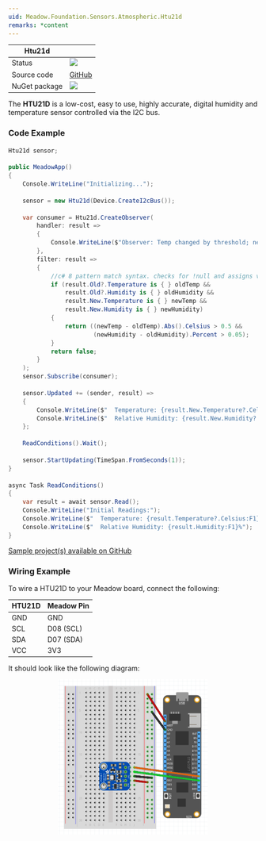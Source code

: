 ```yaml
---
uid: Meadow.Foundation.Sensors.Atmospheric.Htu21d
remarks: *content
---
```


| Htu21d | |
|--------|--------|
| Status | <img src="https://img.shields.io/badge/Working-brightgreen" style="width: auto; height: -webkit-fill-available;" /> |
| Source code | [GitHub](https://github.com/WildernessLabs/Meadow.Foundation/tree/master/Source/Meadow.Foundation.Peripherals/Sensors.Atmospheric.Htu21d) |
| NuGet package | <a href="https://www.nuget.org/packages/Meadow.Foundation.Sensors.Atmospheric.Htux1d/" target="_blank"><img src="https://img.shields.io/nuget/v/Meadow.Foundation.Sensors.Atmospheric.Htux1d.svg?label=Meadow.Foundation.Sensors.Atmospheric.Htux1d" /></a> |

The **HTU21D** is a low-cost, easy to use, highly accurate, digital humidity and temperature sensor controlled via the I2C bus.

### Code Example

```csharp
Htu21d sensor;

public MeadowApp()
{
    Console.WriteLine("Initializing...");

    sensor = new Htu21d(Device.CreateI2cBus());

    var consumer = Htu21d.CreateObserver(
        handler: result => 
        {
            Console.WriteLine($"Observer: Temp changed by threshold; new temp: {result.New.Temperature?.Celsius:N2}C, old: {result.Old?.Temperature?.Celsius:N2}C");
        },
        filter: result =>
        {
            //c# 8 pattern match syntax. checks for !null and assigns var.
            if (result.Old?.Temperature is { } oldTemp &&
                result.Old?.Humidity is { } oldHumidity &&
                result.New.Temperature is { } newTemp &&
                result.New.Humidity is { } newHumidity)
            {
                return ((newTemp - oldTemp).Abs().Celsius > 0.5 &&
                        (newHumidity - oldHumidity).Percent > 0.05);
            }
            return false;
        }
    );
    sensor.Subscribe(consumer);

    sensor.Updated += (sender, result) =>
    {
        Console.WriteLine($"  Temperature: {result.New.Temperature?.Celsius:F1}C");
        Console.WriteLine($"  Relative Humidity: {result.New.Humidity?.Percent:F1}%");
    };

    ReadConditions().Wait();

    sensor.StartUpdating(TimeSpan.FromSeconds(1));
}

async Task ReadConditions()
{
    var result = await sensor.Read();
    Console.WriteLine("Initial Readings:");
    Console.WriteLine($"  Temperature: {result.Temperature?.Celsius:F1}C");
    Console.WriteLine($"  Relative Humidity: {result.Humidity:F1}%");
}

```

[Sample project(s) available on GitHub](https://github.com/WildernessLabs/Meadow.Foundation/tree/main/Source/Meadow.Foundation.Peripherals/Sensors.Atmospheric.Htu2xd/Samples/Htu21d_Sample)

### Wiring Example

To wire a HTU21D to your Meadow board, connect the following:

| HTU21D | Meadow Pin  |
|--------|-------------|
| GND    | GND         |
| SCL    | D08 (SCL)   |
| SDA    | D07 (SDA)   |
| VCC    | 3V3         |

It should look like the following diagram:

<img src="../../API_Assets/Meadow.Foundation.Sensors.Atmospheric.Htu21d/Htu21d_Fritzing.png" 
    style="width: 60%; display: block; margin-left: auto; margin-right: auto;" />




